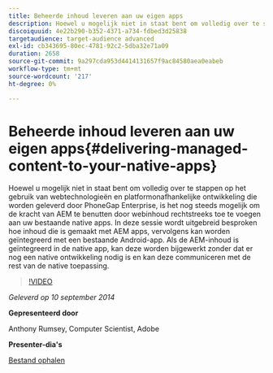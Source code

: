 ```yaml
---
title: Beheerde inhoud leveren aan uw eigen apps
description: Hoewel u mogelijk niet in staat bent om volledig over te stappen op het gebruik van webtechnologieën en platformonafhankelijke ontwikkeling die worden geleverd door PhoneGap Enterprise, is het nog steeds mogelijk om de kracht van AEM te benutten door webinhoud rechtstreeks toe te voegen aan uw bestaande native apps. In deze sessie wordt uitgebreid besproken hoe inhoud die is gemaakt met AEM apps, vervolgens kan worden geïntegreerd met een bestaande Android-app. Als de AEM-inhoud is geïntegreerd in de native app, kan deze worden bijgewerkt zonder dat er nog een native ontwikkeling nodig is en kan deze communiceren met de rest van de native toepassing.
discoiquuid: 4e22b290-b352-4371-a734-fdbed3d25838
targetaudience: target-audience advanced
exl-id: cb343695-80ec-4781-92c2-5dba32e71a09
duration: 2658
source-git-commit: 9a297cda953d4414131657f9ac84580aea0eabeb
workflow-type: tm+mt
source-wordcount: '217'
ht-degree: 0%

---
```


# Beheerde inhoud leveren aan uw eigen apps{#delivering-managed-content-to-your-native-apps}

Hoewel u mogelijk niet in staat bent om volledig over te stappen op het gebruik van webtechnologieën en platformonafhankelijke ontwikkeling die worden geleverd door PhoneGap Enterprise, is het nog steeds mogelijk om de kracht van AEM te benutten door webinhoud rechtstreeks toe te voegen aan uw bestaande native apps. In deze sessie wordt uitgebreid besproken hoe inhoud die is gemaakt met AEM apps, vervolgens kan worden geïntegreerd met een bestaande Android-app. Als de AEM-inhoud is geïntegreerd in de native app, kan deze worden bijgewerkt zonder dat er nog een native ontwikkeling nodig is en kan deze communiceren met de rest van de native toepassing.

>[!VIDEO](https://video.tv.adobe.com/v/19467/?quality=9)

*Geleverd op 10 september 2014*

**Gepresenteerd door**

Anthony Rumsey, Computer Scientist, Adobe

**Presenter-dia&#39;s**

[Bestand ophalen](assets/9-10-2014-delivering-managed-content-to-your-native-apps.pdf)
<!--
[Get back to the Overview](https://helpx.adobe.com/experience-manager/kt/eseminars/gems/aem-index.html)
-->
